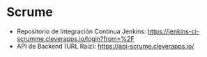 # Scrume

* Repositorio de Integración Continua Jenkins: https://jenkins-ci-scrumme.cleverapps.io/login?from=%2F
* API de Backend (URL Raiz): https://api-scrume.cleverapps.io/
